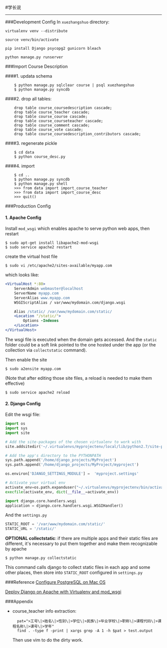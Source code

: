 #学长说
******

###Development Config
In `xuezhangshuo` directory:

```
virtualenv venv --distribute
```

```
source venv/bin/activate
```

```
pip install Django psycopg2 gunicorn bleach
```

```
python manage.py runserver
```

###Import Course Description

####1. updata schema

		$ python manage.py sqlclear course | psql xuezhangshuo
		$ python manage.py syncdb

####2. drop all tables:

        drop table course_coursedescription cascade;
        drop table course_teacher cascade;
        drop table course_course cascade;
        drop table course_courseteacher cascade;
        drop table course_comment cascade;
        drop table course_vote cascade;
        drop table course_coursedescription_contributors cascade;

####3. regenerate pickle

		$ cd data
		$ python course_desc.py

####4. import

		$ cd ..
		$ python manage.py syncdb
		$ python manage.py shell
		>>> from data import import_course_teacher
		>>> from data import import_course_desc
		>>> quit()

###Production Config

#### 1. Apache Config

Install `mod_wsgi` which enables apache to serve python web apps, then restart

    $ sudo apt-get install libapache2-mod-wsgi
	$ sudo service apache2 restart

create the virtual host file
    
	$ sudo vi /etc/apache2/sites-available/myapp.com

which looks like:
```apache
<VirtualHost *:80>
    ServerAdmin webmaster@localhost
    ServerName myapp.com
    ServerAlias www.myapp.com
    WSGIScriptAlias / var/www/mydomain.com/django.wsgi

    Alias /static/ /var/www/mydomain.com/static/
    <Location "/static/">
        Options -Indexes
    </Location>
</VirtualHost>
```
The wsgi file is executed when the domain gets accessed. And the `static` folder could be a soft link pointed to the one hosted under the app (or the collection via `collectstatic` command).

Then enable the site
    
	$ sudo a2ensite myapp.com 

(Note that after editing those site files, a reload is needed to make them effective)

	$ sudo service apache2 reload

#### 2. Django Config

Edit the wsgi file:
```python
import os
import sys
import site

# Add the site-packages of the chosen virtualenv to work with
site.addsitedir('~/.virtualenvs/myprojectenv/local/lib/python2.7/site-packages')

# Add the app's directory to the PYTHONPATH
sys.path.append('/home/django_projects/MyProject')
sys.path.append('/home/django_projects/MyProject/myproject')

os.environ['DJANGO_SETTINGS_MODULE'] = 	'myproject.settings'

# Activate your virtual env
activate_env=os.path.expanduser("~/.virtualenvs/myprojectenv/bin/activate_this.py")
execfile(activate_env, dict(__file__=activate_env))

import django.core.handlers.wsgi
application = django.core.handlers.wsgi.WSGIHandler()
```
And the `settings.py`
```python
STATIC_ROOT = '/var/www/mydomain.com/static/'
STATIC_URL = '/static/'
```
**OPTIONAL collectstatic**: if there are multiple apps and their static files are different, it's necessary to put them together and make them recognizable by apache

    $ python manage.py collectstatic

This command calls django to collect static files in each app and some other places, then store into `STATIC_ROOT` configured in `settings.py`

###Reference
[Configure PostgreSQL on Mac OS](http://ruby.zigzo.com/2012/07/07/postgresql-postgres-app-and-a-gotcha-on-mac-osx-lion/)

[Deploy Django on Apache with Virtualenv and mod_wsgi](http://thecodeship.com/deployment/deploy-django-apache-virtualenv-and-mod_wsgi/)


###Appendix
- course_teacher info extraction:

        pat=">工号\|>姓名\|>性别\|>学位\|>民族\|>毕业学校\|>职称\|>课程代码\|>课程名称\|>课号\|>学年"
        find . -type f -print | xargs grep -A 1 -h $pat > test.output

    Then use vim to do the dirty work.


